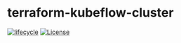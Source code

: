 # terraform-kubeflow-cluster

[![lifecycle](https://img.shields.io/badge/lifecycle-alpha-blue.svg)](https://img.shields.io/badge/lifecycle-alpha-blue.svg)
[![License](https://img.shields.io/badge/license-Apache--2.0-green)](LICENSE.txt)